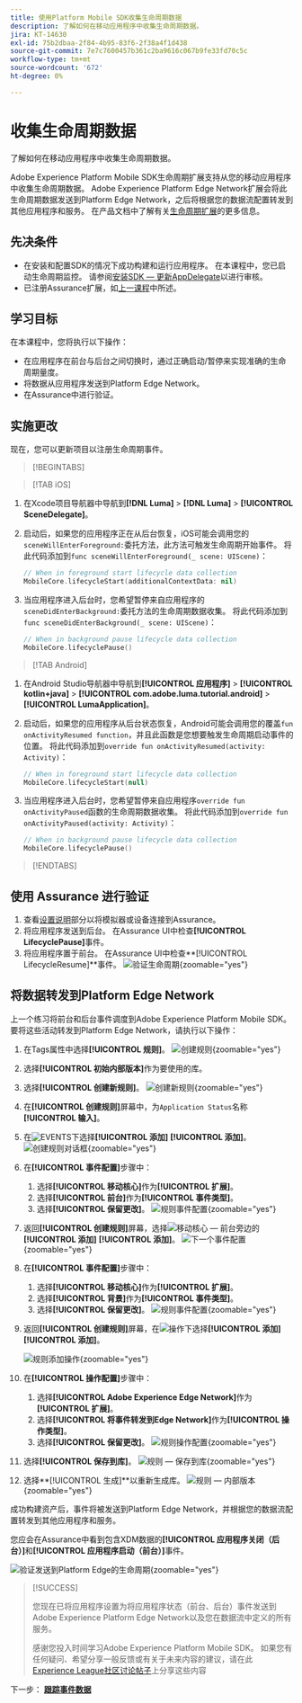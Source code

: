 ```yaml
---
title: 使用Platform Mobile SDK收集生命周期数据
description: 了解如何在移动应用程序中收集生命周期数据。
jira: KT-14630
exl-id: 75b2dbaa-2f84-4b95-83f6-2f38a4f1d438
source-git-commit: 7e7c7600457b361c2ba9616c067b9fe33fd70c5c
workflow-type: tm+mt
source-wordcount: '672'
ht-degree: 0%

---
```


# 收集生命周期数据

了解如何在移动应用程序中收集生命周期数据。

Adobe Experience Platform Mobile SDK生命周期扩展支持从您的移动应用程序中收集生命周期数据。 Adobe Experience Platform Edge Network扩展会将此生命周期数据发送到Platform Edge Network，之后将根据您的数据流配置转发到其他应用程序和服务。 在产品文档中了解有关[生命周期扩展](https://developer.adobe.com/client-sdks/documentation/lifecycle-for-edge-network/)的更多信息。


## 先决条件

* 在安装和配置SDK的情况下成功构建和运行应用程序。 在本课程中，您已启动生命周期监控。 请参阅[安装SDK — 更新AppDelegate](install-sdks.md#update-appdelegate)以进行审核。
* 已注册Assurance扩展，如[上一课程](install-sdks.md)中所述。

## 学习目标

在本课程中，您将执行以下操作：

<!--
* Add lifecycle field group to the schema.
* -->
* 在应用程序在前台与后台之间切换时，通过正确启动/暂停来实现准确的生命周期量度。
* 将数据从应用程序发送到Platform Edge Network。
* 在Assurance中进行验证。

<!--
## Add lifecycle field group to schema

The Consumer Experience Event field group you added in the [previous lesson](create-schema.md) already contains the lifecycle fields, so you can skip this step. If you don't use Consumer Experience Event field group in your own app, you can add the lifecycle fields by doing the following:

1. Navigate to the schema interface as described in the [previous lesson](create-schema.md).
1. Open the **Luma Mobile App Event Schema** schema and select **[!UICONTROL Add]** next to Field groups.
    ![select add](assets/lifecycle-add.png){zoomable="yes"}
1. In the search bar, enter "lifecycle".
1. Select the checkbox next to **[!UICONTROL AEP Mobile Lifecycle Details]**.
1. Select **[!UICONTROL Add field groups]**.
    ![add field group](assets/lifecycle-lifecycle-field-group.png){zoomable="yes"}
1. Select **[!UICONTROL Save]**.
    ![save](assets/lifecycle-lifecycle-save.png){zoomable="yes"}
-->

## 实施更改

现在，您可以更新项目以注册生命周期事件。

>[!BEGINTABS]

>[!TAB iOS]

1. 在Xcode项目导航器中导航到&#x200B;**[!DNL Luma]** > **[!DNL Luma]** > **[!UICONTROL SceneDelegate]**。

1. 启动后，如果您的应用程序正在从后台恢复，iOS可能会调用您的`sceneWillEnterForeground:`委托方法，此方法可触发生命周期开始事件。 将此代码添加到`func sceneWillEnterForeground(_ scene: UIScene)`：

   ```swift
   // When in foreground start lifecycle data collection
   MobileCore.lifecycleStart(additionalContextData: nil)
   ```

1. 当应用程序进入后台时，您希望暂停来自应用程序的`sceneDidEnterBackground:`委托方法的生命周期数据收集。 将此代码添加到`func sceneDidEnterBackground(_ scene: UIScene)`：

   ```swift
   // When in background pause lifecycle data collection
   MobileCore.lifecyclePause()
   ```

>[!TAB Android]

1. 在Android Studio导航器中导航到&#x200B;**[!UICONTROL 应用程序]** > **[!UICONTROL kotlin+java]** > **[!UICONTROL com.adobe.luma.tutorial.android]** > **[!UICONTROL LumaApplication]**。

1. 启动后，如果您的应用程序从后台状态恢复，Android可能会调用您的覆盖`fun onActivityResumed function`，并且此函数是您想要触发生命周期启动事件的位置。 将此代码添加到`override fun onActivityResumed(activity: Activity)`：

   ```kotlin
   // When in foreground start lifecycle data collection
   MobileCore.lifecycleStart(null)
   ```

1. 当应用程序进入后台时，您希望暂停来自应用程序`override fun onActivityPaused`函数的生命周期数据收集。 将此代码添加到`override fun onActivityPaused(activity: Activity)`：

   ```kotlin
   // When in background pause lifecycle data collection
   MobileCore.lifecyclePause()
   ```

>[!ENDTABS]


## 使用 Assurance 进行验证

1. 查看[设置说明](assurance.md#connecting-to-a-session)部分以将模拟器或设备连接到Assurance。
1. 将应用程序发送到后台。 在Assurance UI中检查&#x200B;**[!UICONTROL LifecyclePause]**&#x200B;事件。
1. 将应用程序置于前台。 在Assurance UI中检查&#x200B;**[!UICONTROL LifecycleResume]**事件。
   ![验证生命周期](assets/lifecycle-lifecycle-assurance.png){zoomable="yes"}


## 将数据转发到Platform Edge Network

上一个练习将前台和后台事件调度到Adobe Experience Platform Mobile SDK。 要将这些活动转发到Platform Edge Network，请执行以下操作：

1. 在Tags属性中选择&#x200B;**[!UICONTROL 规则]**。
   ![创建规则](assets/rule-create.png){zoomable="yes"}
1. 选择&#x200B;**[!UICONTROL 初始内部版本]**&#x200B;作为要使用的库。
1. 选择&#x200B;**[!UICONTROL 创建新规则]**。
   ![创建新规则](assets/rules-create-new.png){zoomable="yes"}
1. 在&#x200B;**[!UICONTROL 创建规则]**&#x200B;屏幕中，为`Application Status`名称&#x200B;**[!UICONTROL 输入]**。
1. 在![EVENTS](https://spectrum.adobe.com/static/icons/workflow_18/Smock_AddCircle_18_N.svg)下选择&#x200B;**[!UICONTROL 添加]** **[!UICONTROL 添加]**。
   ![创建规则对话框](assets/rule-create-name.png){zoomable="yes"}
1. 在&#x200B;**[!UICONTROL 事件配置]**&#x200B;步骤中：
   1. 选择&#x200B;**[!UICONTROL 移动核心]**&#x200B;作为&#x200B;**[!UICONTROL 扩展]**。
   1. 选择&#x200B;**[!UICONTROL 前台]**&#x200B;作为&#x200B;**[!UICONTROL 事件类型]**。
   1. 选择&#x200B;**[!UICONTROL 保留更改]**。
      ![规则事件配置](assets/rule-event-configuration.png){zoomable="yes"}
1. 返回&#x200B;**[!UICONTROL 创建规则]**&#x200B;屏幕，选择![移动核心 — 前台](https://spectrum.adobe.com/static/icons/workflow_18/Smock_AddCircle_18_N.svg)旁边的&#x200B;**[!UICONTROL 添加]** **[!UICONTROL 添加]**。
   ![下一个事件配置](assets/rule-event-configuration-next.png){zoomable="yes"}
1. 在&#x200B;**[!UICONTROL 事件配置]**&#x200B;步骤中：
   1. 选择&#x200B;**[!UICONTROL 移动核心]**&#x200B;作为&#x200B;**[!UICONTROL 扩展]**。
   1. 选择&#x200B;**[!UICONTROL 背景]**&#x200B;作为&#x200B;**[!UICONTROL 事件类型]**。
   1. 选择&#x200B;**[!UICONTROL 保留更改]**。
      ![规则事件配置](assets/rule-event-configuration-background.png){zoomable="yes"}
1. 返回&#x200B;**[!UICONTROL 创建规则]**&#x200B;屏幕，在![操作](https://spectrum.adobe.com/static/icons/workflow_18/Smock_AddCircle_18_N.svg)下选择&#x200B;**[!UICONTROL 添加]** **[!UICONTROL 添加]**。

   ![规则添加操作](assets/rule-action-button.png){zoomable="yes"}

1. 在&#x200B;**[!UICONTROL 操作配置]**&#x200B;步骤中：
   1. 选择&#x200B;**[!UICONTROL Adobe Experience Edge Network]**&#x200B;作为&#x200B;**[!UICONTROL 扩展]**。
   1. 选择&#x200B;**[!UICONTROL 将事件转发到Edge Network]**&#x200B;作为&#x200B;**[!UICONTROL 操作类型]**。
   1. 选择&#x200B;**[!UICONTROL 保留更改]**。
      ![规则操作配置](assets/rule-action-configuration.png){zoomable="yes"}
1. 选择&#x200B;**[!UICONTROL 保存到库]**。
   ![规则 — 保存到库](assets/rule-save-to-library.png){zoomable="yes"}
1. 选择&#x200B;**[!UICONTROL 生成]**以重新生成库。
   ![规则 — 内部版本](assets/rule-build.png){zoomable="yes"}

成功构建资产后，事件将被发送到Platform Edge Network，并根据您的数据流配置转发到其他应用程序和服务。

您应会在Assurance中看到包含XDM数据的&#x200B;**[!UICONTROL 应用程序关闭（后台）]**&#x200B;和&#x200B;**[!UICONTROL 应用程序启动（前台）]**&#x200B;事件。

![验证发送到Platform Edge的生命周期](assets/lifecycle-edge-assurance.png){zoomable="yes"}

>[!SUCCESS]
>
>您现在已将应用程序设置为将应用程序状态（前台、后台）事件发送到Adobe Experience Platform Edge Network以及您在数据流中定义的所有服务。
>
> 感谢您投入时间学习Adobe Experience Platform Mobile SDK。 如果您有任何疑问、希望分享一般反馈或有关于未来内容的建议，请在此[Experience League社区讨论帖子](https://experienceleaguecommunities.adobe.com/t5/adobe-experience-platform-data/tutorial-discussion-implement-adobe-experience-cloud-in-mobile/td-p/443796)上分享这些内容

下一步： **[跟踪事件数据](events.md)**
